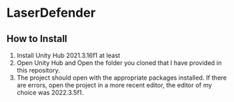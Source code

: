 # LaserDefender

## How to Install

1. Install Unity Hub 2021.3.16f1 at least
2. Open Unity Hub and Open the folder you cloned that I have provided in this repository.
3. The project should open with the appropriate packages installed. If there are errors, open the project in a more recent editor, the editor of my choice was 2022.3.5f1.
